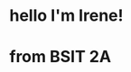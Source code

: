 <!DOCTYPE html>
<html lang="en">
<head>
    <meta charset="UTF-8">
    <meta name="viewport" content="width=device-width, initial-scale=1.0">
    <title>Document</title>
</head>
<body>
    <h1>hello I'm Irene!</h1>
     <h1>from BSIT 2A<h1>
</body>
</html>
